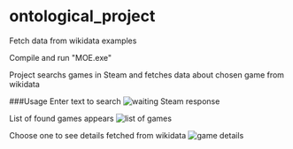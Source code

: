 # ontological_project

Fetch data from wikidata examples

Compile and run "MOE.exe"

Project searchs games in Steam and fetches data about chosen game from wikidata

###Usage
Enter text to search
![waiting Steam response](http://i.imgur.com/rMSBXjK.png?1)

List of found games appears
![list of games](http://i.imgur.com/7SVKK1n.png?1)

Choose one to see details fetched from wikidata
![game details](http://i.imgur.com/GDCq34i.png?1)